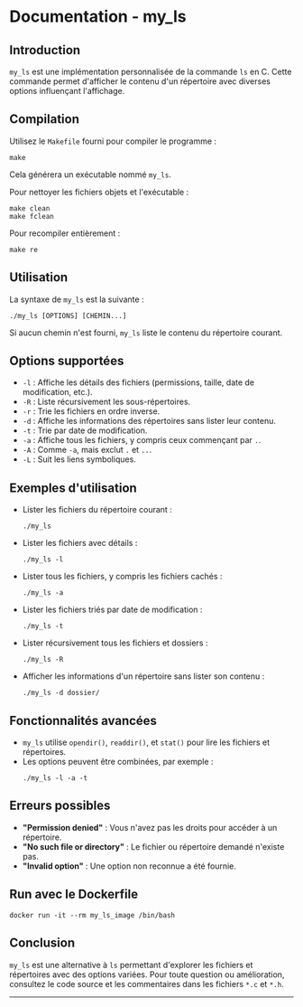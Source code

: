 # Documentation - my_ls

## Introduction
`my_ls` est une implémentation personnalisée de la commande `ls` en C. Cette commande permet d'afficher le contenu d'un répertoire avec diverses options influençant l'affichage.

## Compilation

Utilisez le `Makefile` fourni pour compiler le programme :
```
make
```
Cela générera un exécutable nommé `my_ls`.

Pour nettoyer les fichiers objets et l'exécutable :
```
make clean
make fclean
```
Pour recompiler entièrement :
```
make re
```

## Utilisation

La syntaxe de `my_ls` est la suivante :
```
./my_ls [OPTIONS] [CHEMIN...]
```
Si aucun chemin n'est fourni, `my_ls` liste le contenu du répertoire courant.

## Options supportées

- `-l` : Affiche les détails des fichiers (permissions, taille, date de modification, etc.).
- `-R` : Liste récursivement les sous-répertoires.
- `-r` : Trie les fichiers en ordre inverse.
- `-d` : Affiche les informations des répertoires sans lister leur contenu.
- `-t` : Trie par date de modification.
- `-a` : Affiche tous les fichiers, y compris ceux commençant par `.`.
- `-A` : Comme `-a`, mais exclut `.` et `..`.
- `-L` : Suit les liens symboliques.

## Exemples d'utilisation

- Lister les fichiers du répertoire courant :
  ```
  ./my_ls
  ```
- Lister les fichiers avec détails :
  ```
  ./my_ls -l
  ```
- Lister tous les fichiers, y compris les fichiers cachés :
  ```
  ./my_ls -a
  ```
- Lister les fichiers triés par date de modification :
  ```
  ./my_ls -t
  ```
- Lister récursivement tous les fichiers et dossiers :
  ```
  ./my_ls -R
  ```
- Afficher les informations d'un répertoire sans lister son contenu :
  ```
  ./my_ls -d dossier/
  ```

## Fonctionnalités avancées

- `my_ls` utilise `opendir()`, `readdir()`, et `stat()` pour lire les fichiers et répertoires.
- Les options peuvent être combinées, par exemple :
  ```
  ./my_ls -l -a -t
  ```

## Erreurs possibles

- **"Permission denied"** : Vous n'avez pas les droits pour accéder à un répertoire.
- **"No such file or directory"** : Le fichier ou répertoire demandé n'existe pas.
- **"Invalid option"** : Une option non reconnue a été fournie.

## Run avec le Dockerfile

```
docker run -it --rm my_ls_image /bin/bash
```
## Conclusion

`my_ls` est une alternative à `ls` permettant d'explorer les fichiers et répertoires avec des options variées. Pour toute question ou amélioration, consultez le code source et les commentaires dans les fichiers `*.c` et `*.h`.

---
